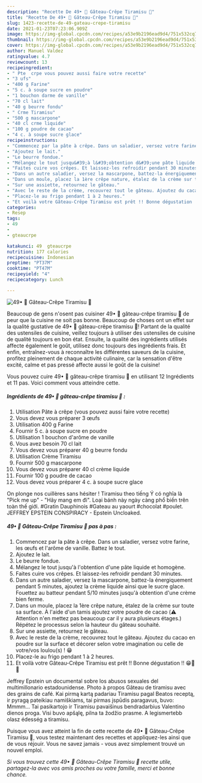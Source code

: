 ```yaml
---
description: "Recette De 49• 🍰 Gâteau-Crêpe Tiramisu 🍫"
title: "Recette De 49• 🍰 Gâteau-Crêpe Tiramisu 🍫"
slug: 1423-recette-de-49-gateau-crepe-tiramisu
date: 2021-01-23T07:23:06.909Z
image: https://img-global.cpcdn.com/recipes/a53e9b2196ead9d4/751x532cq70/49•-🍰-gateau-crepe-tiramisu-🍫-photo-principale-de-la-recette.jpg
thumbnail: https://img-global.cpcdn.com/recipes/a53e9b2196ead9d4/751x532cq70/49•-🍰-gateau-crepe-tiramisu-🍫-photo-principale-de-la-recette.jpg
cover: https://img-global.cpcdn.com/recipes/a53e9b2196ead9d4/751x532cq70/49•-🍰-gateau-crepe-tiramisu-🍫-photo-principale-de-la-recette.jpg
author: Manuel Valdez
ratingvalue: 4.7
reviewcount: 13
recipeingredient:
- " Pte  crpe vous pouvez aussi faire votre recette"
- "3 ufs"
- "400 g Farine"
- "5 c. à soupe sucre en poudre"
- "1 bouchon darme de vanille"
- "70 cl lait"
- "40 g beurre fondu"
- " Crme Tiramisu"
- "500 g mascarpone"
- "40 cl crme liquide"
- "100 g poudre de cacao"
- "4 c. à soupe sucre glace"
recipeinstructions:
- "Commencez par la pâte à crêpe. Dans un saladier, versez votre farine, les œufs et l&#39;arôme de vanille. Battez le tout."
- "Ajoutez le lait."
- "Le beurre fondue."
- "Mélangez le tout jusqu&#39;à l&#39;obtention d&#39;une pâte liquide et homogène."
- "Faites cuire vos crêpes. Et laissez-les refroidir pendant 30 minutes."
- "Dans un autre saladier, versez la mascarpone, battez-la énergiquement pendant 5 minutes, ajoutez la crème liquide ainsi que le sucre glace. Fouettez au batteur pendant 5/10 minutes jusqu&#39;à obtention d&#39;une crème bien ferme."
- "Dans un moule, placez la 1ère crêpe nature, étalez de la crème sur toute sa surface. À l&#39;aide d&#39;un tamis ajoutez votre poudre de cacao (⚠️ Attention n&#39;en mettez pas beaucoup car il y aura plusieurs étages.) Répétez le processus selon la hauteur du gâteau souhaité."
- "Sur une assiette, retournez le gâteau."
- "Avec le reste de la crème, recouvrez tout le gâteau. Ajoutez du cacao en poudre sur la surface et décorer selon votre imagination ou celle de votre/vos loulou(s) ! 😁"
- "Placez-le au frigo pendant 1 à 2 heures."
- "Et voilà votre Gâteau-Crêpe Tiramisu est prêt !! Bonne dégustation !! 😁🍰🍴"
categories:
- Resep
tags:
- 49
- 
- gteaucrpe

katakunci: 49  gteaucrpe 
nutrition: 177 calories
recipecuisine: Indonesian
preptime: "PT37M"
cooktime: "PT47M"
recipeyield: "4"
recipecategory: Lunch

---
```



![49• 🍰 Gâteau-Crêpe Tiramisu 🍫](https://img-global.cpcdn.com/recipes/a53e9b2196ead9d4/751x532cq70/49•-🍰-gateau-crepe-tiramisu-🍫-photo-principale-de-la-recette.jpg)

Beaucoup de gens n'osent pas cuisiner 49• 🍰 gâteau-crêpe tiramisu 🍫 de peur que la cuisine ne soit pas bonne. Beaucoup de choses ont un effet sur la qualité gustative de 49• 🍰 gâteau-crêpe tiramisu 🍫! Partant de la qualité des ustensiles de cuisine, veillez toujours à utiliser des ustensiles de cuisine de qualité toujours en bon état. Ensuite, la qualité des ingrédients utilisés affecte également le goût, utilisez donc toujours des ingrédients frais. Et enfin, entraînez-vous à reconnaître les différentes saveurs de la cuisine, profitez pleinement de chaque activité culinaire, car la sensation d'être excité, calme et pas pressé affecte aussi le goût de la cuisine!

<!--inarticleads1-->

Vous pouvez cuire 49• 🍰 gâteau-crêpe tiramisu 🍫 en utilisant 12 Ingrédients et 11 pas. Voici comment vous atteindre cette.

##### Ingrédients de 49• 🍰 gâteau-crêpe tiramisu 🍫 :

1. Utilisation  Pâte à crêpe (vous pouvez aussi faire votre recette)
1. Vous devez vous préparer 3 œufs
1. Utilisation 400 g Farine
1. Fournir 5 c. à soupe sucre en poudre
1. Utilisation 1 bouchon d&#39;arôme de vanille
1. Vous avez besoin 70 cl lait
1. Vous devez vous préparer 40 g beurre fondu
1. Utilisation  Crème Tiramisu
1. Fournir 500 g mascarpone
1. Vous devez vous préparer 40 cl crème liquide
1. Fournir 100 g poudre de cacao
1. Vous devez vous préparer 4 c. à soupe sucre glace


On plonge nos cuillères sans hésiter ! Tiramisu theo tiếng Ý có nghĩa là &#34;Pick me up&#34; - &#34;Hãy mang em đi&#34;. Loại bánh này ngày càng phổ biến trên toàn thế giới. #Gratin Dauphinois #Gateau au yaourt #chocolat #poulet. JEFFREY EPSTEIN CONSPIRACY - Epstein Uncloaked. 

<!--inarticleads2-->

##### 49• 🍰 Gâteau-Crêpe Tiramisu 🍫 pas à pas :

1. Commencez par la pâte à crêpe. Dans un saladier, versez votre farine, les œufs et l&#39;arôme de vanille. Battez le tout.
1. Ajoutez le lait.
1. Le beurre fondue.
1. Mélangez le tout jusqu&#39;à l&#39;obtention d&#39;une pâte liquide et homogène.
1. Faites cuire vos crêpes. Et laissez-les refroidir pendant 30 minutes.
1. Dans un autre saladier, versez la mascarpone, battez-la énergiquement pendant 5 minutes, ajoutez la crème liquide ainsi que le sucre glace. Fouettez au batteur pendant 5/10 minutes jusqu&#39;à obtention d&#39;une crème bien ferme.
1. Dans un moule, placez la 1ère crêpe nature, étalez de la crème sur toute sa surface. À l&#39;aide d&#39;un tamis ajoutez votre poudre de cacao (⚠️ Attention n&#39;en mettez pas beaucoup car il y aura plusieurs étages.) Répétez le processus selon la hauteur du gâteau souhaité.
1. Sur une assiette, retournez le gâteau.
1. Avec le reste de la crème, recouvrez tout le gâteau. Ajoutez du cacao en poudre sur la surface et décorer selon votre imagination ou celle de votre/vos loulou(s) ! 😁
1. Placez-le au frigo pendant 1 à 2 heures.
1. Et voilà votre Gâteau-Crêpe Tiramisu est prêt !! Bonne dégustation !! 😁🍰🍴


Jeffrey Epstein un documental sobre los abusos sexuales del multimillonario estadounidense. Photo à propos Gâteau de tiramisu avec des grains de café. Kai pirmą kartą padariau Tiramisu pagal Beatos receptą, ir pyragą pateikiau namiškiams, tai pirmas įspūdis paragavus, buvo: Mmmm… Tai pasikartojo ir Tiramisu pavaišinus bendradarbius Valentino dienos proga. Visi buvo apšąlę, pilna ta žodžio prasme. A legismertebb olasz édesség a tiramisu. 

<!--inarticleads1-->

<p>
Puisque vous avez atteint la fin de cette recette de 49• 🍰 Gâteau-Crêpe Tiramisu 🍫, vous testez maintenant des recettes et appliquez-les ainsi que de vous réjouir. Vous ne savez jamais - vous avez simplement trouvé un nouvel emploi.
</p>

<p>
<i>Si vous trouvez cette 49• 🍰 Gâteau-Crêpe Tiramisu 🍫 recette utile, partagez-la avec vos amis proches ou votre famille, merci et bonne chance.</i>
</p>
